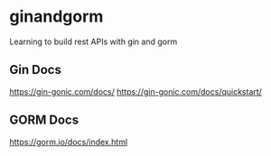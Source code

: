# ginandgorm

Learning to build rest APIs with gin and gorm

## Gin Docs
https://gin-gonic.com/docs/
https://gin-gonic.com/docs/quickstart/

## GORM Docs
https://gorm.io/docs/index.html